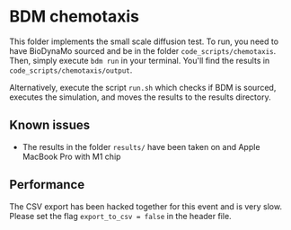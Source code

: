 # BDM chemotaxis

This folder implements the small scale diffusion test. To run, you need to have 
BioDynaMo sourced and be in the folder `code_scripts/chemotaxis`. Then, 
simply execute `bdm run` in your terminal. You'll find the results in 
`code_scripts/chemotaxis/output`.

Alternatively, execute the script `run.sh` which checks if BDM is sourced, 
executes the simulation, and moves the results to the results directory.

## Known issues

* The results in the folder `results/` have been taken on and Apple MacBook Pro
  with M1 chip

## Performance

The CSV export has been hacked together for this event and is very slow. Please
set the flag `export_to_csv = false` in the header file.

